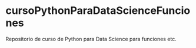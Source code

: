# cursoPythonParaDataScienceFunciones
Repositorio de curso de Python para Data Science para funciones etc. 
